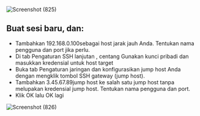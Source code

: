![Screenshot (825)](https://user-images.githubusercontent.com/100655325/210126233-3fa77833-6c79-42e4-b0fd-141418b0ec64.png)

## Buat sesi baru, dan:
- Tambahkan 192.168.0.100sebagai host jarak jauh Anda. Tentukan nama pengguna dan port jika perlu.
- Di tab Pengaturan SSH lanjutan , centang Gunakan kunci pribadi dan masukkan kredensial untuk host target
- Buka tab Pengaturan jaringan dan konfigurasikan jump host Anda dengan mengklik tombol SSH gateway (jump host).
- Tambahkan 3.45.67.89jump host ke salah satu jump host tanpa melupakan kredensial jump host. Tentukan nama pengguna dan port.
- Klik OK lalu OK lagi

![Screenshot (826)](https://user-images.githubusercontent.com/100655325/210126235-d13022aa-6f16-44bc-af9e-1ecab135b03f.png)
